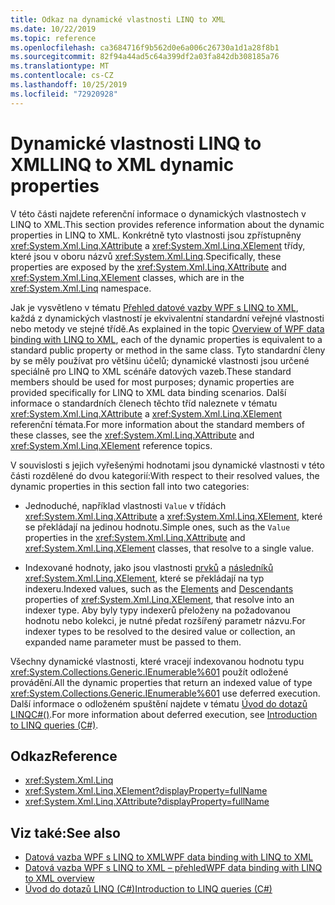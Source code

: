 ```yaml
---
title: Odkaz na dynamické vlastnosti LINQ to XML
ms.date: 10/22/2019
ms.topic: reference
ms.openlocfilehash: ca3684716f9b562d0e6a006c26730a1d1a28f8b1
ms.sourcegitcommit: 82f94a44ad5c64a399df2a03fa842db308185a76
ms.translationtype: MT
ms.contentlocale: cs-CZ
ms.lasthandoff: 10/25/2019
ms.locfileid: "72920928"
---
```

# <a name="linq-to-xml-dynamic-properties"></a><span data-ttu-id="4d934-102">Dynamické vlastnosti LINQ to XML</span><span class="sxs-lookup"><span data-stu-id="4d934-102">LINQ to XML dynamic properties</span></span>

<span data-ttu-id="4d934-103">V této části najdete referenční informace o dynamických vlastnostech v LINQ to XML.</span><span class="sxs-lookup"><span data-stu-id="4d934-103">This section provides reference information about the dynamic properties in LINQ to XML.</span></span> <span data-ttu-id="4d934-104">Konkrétně tyto vlastnosti jsou zpřístupněny <xref:System.Xml.Linq.XAttribute> a <xref:System.Xml.Linq.XElement> třídy, které jsou v oboru názvů <xref:System.Xml.Linq>.</span><span class="sxs-lookup"><span data-stu-id="4d934-104">Specifically, these properties are exposed by the <xref:System.Xml.Linq.XAttribute> and <xref:System.Xml.Linq.XElement> classes, which are in the <xref:System.Xml.Linq> namespace.</span></span>

<span data-ttu-id="4d934-105">Jak je vysvětleno v tématu [Přehled datové vazby WPF s LINQ to XML](wpf-data-binding-with-linq-to-xml-overview.md), každá z dynamických vlastností je ekvivalentní standardní veřejné vlastnosti nebo metody ve stejné třídě.</span><span class="sxs-lookup"><span data-stu-id="4d934-105">As explained in the topic [Overview of WPF data binding with LINQ to XML](wpf-data-binding-with-linq-to-xml-overview.md), each of the dynamic properties is equivalent to a standard public property or method in the same class.</span></span> <span data-ttu-id="4d934-106">Tyto standardní členy by se měly používat pro většinu účelů; dynamické vlastnosti jsou určené speciálně pro LINQ to XML scénáře datových vazeb.</span><span class="sxs-lookup"><span data-stu-id="4d934-106">These standard members should be used for most purposes; dynamic properties are provided specifically for LINQ to XML data binding scenarios.</span></span> <span data-ttu-id="4d934-107">Další informace o standardních členech těchto tříd naleznete v tématu <xref:System.Xml.Linq.XAttribute> a <xref:System.Xml.Linq.XElement> referenční témata.</span><span class="sxs-lookup"><span data-stu-id="4d934-107">For more information about the standard members of these classes, see the <xref:System.Xml.Linq.XAttribute> and <xref:System.Xml.Linq.XElement> reference topics.</span></span>

<span data-ttu-id="4d934-108">V souvislosti s jejich vyřešenými hodnotami jsou dynamické vlastnosti v této části rozdělené do dvou kategorií:</span><span class="sxs-lookup"><span data-stu-id="4d934-108">With respect to their resolved values, the dynamic properties in this section fall into two categories:</span></span>

- <span data-ttu-id="4d934-109">Jednoduché, například vlastnosti `Value` v třídách <xref:System.Xml.Linq.XAttribute> a <xref:System.Xml.Linq.XElement>, které se překládají na jedinou hodnotu.</span><span class="sxs-lookup"><span data-stu-id="4d934-109">Simple ones, such as the `Value` properties in the <xref:System.Xml.Linq.XAttribute> and <xref:System.Xml.Linq.XElement> classes, that resolve to a single value.</span></span>

- <span data-ttu-id="4d934-110">Indexované hodnoty, jako jsou vlastnosti [prvků](elements-xelement-dynamic-property.md) a [následníků](descendants-xelement-dynamic-property.md) <xref:System.Xml.Linq.XElement>, které se překládají na typ indexeru.</span><span class="sxs-lookup"><span data-stu-id="4d934-110">Indexed values, such as the [Elements](elements-xelement-dynamic-property.md) and [Descendants](descendants-xelement-dynamic-property.md) properties of <xref:System.Xml.Linq.XElement>, that resolve into an indexer type.</span></span> <span data-ttu-id="4d934-111">Aby byly typy indexerů přeloženy na požadovanou hodnotu nebo kolekci, je nutné předat rozšířený parametr názvu.</span><span class="sxs-lookup"><span data-stu-id="4d934-111">For indexer types to be resolved to the desired value or collection, an expanded name parameter must be passed to them.</span></span>

<span data-ttu-id="4d934-112">Všechny dynamické vlastnosti, které vracejí indexovanou hodnotu typu <xref:System.Collections.Generic.IEnumerable%601> použít odložené provádění.</span><span class="sxs-lookup"><span data-stu-id="4d934-112">All the dynamic properties that return an indexed value of type <xref:System.Collections.Generic.IEnumerable%601> use deferred execution.</span></span> <span data-ttu-id="4d934-113">Další informace o odloženém spuštění najdete v tématu [Úvod do dotazů LINQC#()](/dotnet/csharp/programming-guide/concepts/linq/introduction-to-linq-queries).</span><span class="sxs-lookup"><span data-stu-id="4d934-113">For more information about deferred execution, see [Introduction to LINQ queries (C#)](/dotnet/csharp/programming-guide/concepts/linq/introduction-to-linq-queries).</span></span>

## <a name="reference"></a><span data-ttu-id="4d934-114">Odkaz</span><span class="sxs-lookup"><span data-stu-id="4d934-114">Reference</span></span>

- <xref:System.Xml.Linq>
- <xref:System.Xml.Linq.XElement?displayProperty=fullName>
- <xref:System.Xml.Linq.XAttribute?displayProperty=fullName>

## <a name="see-also"></a><span data-ttu-id="4d934-115">Viz také:</span><span class="sxs-lookup"><span data-stu-id="4d934-115">See also</span></span>

- [<span data-ttu-id="4d934-116">Datová vazba WPF s LINQ to XML</span><span class="sxs-lookup"><span data-stu-id="4d934-116">WPF data binding with LINQ to XML</span></span>](wpf-data-binding-with-linq-to-xml-overview.md)
- [<span data-ttu-id="4d934-117">Datová vazba WPF s LINQ to XML – přehled</span><span class="sxs-lookup"><span data-stu-id="4d934-117">WPF data binding with LINQ to XML overview</span></span>](wpf-data-binding-with-linq-to-xml-overview.md)
- [<span data-ttu-id="4d934-118">Úvod do dotazů LINQ (C#)</span><span class="sxs-lookup"><span data-stu-id="4d934-118">Introduction to LINQ queries (C#)</span></span>](/dotnet/csharp/programming-guide/concepts/linq/introduction-to-linq-queries)

